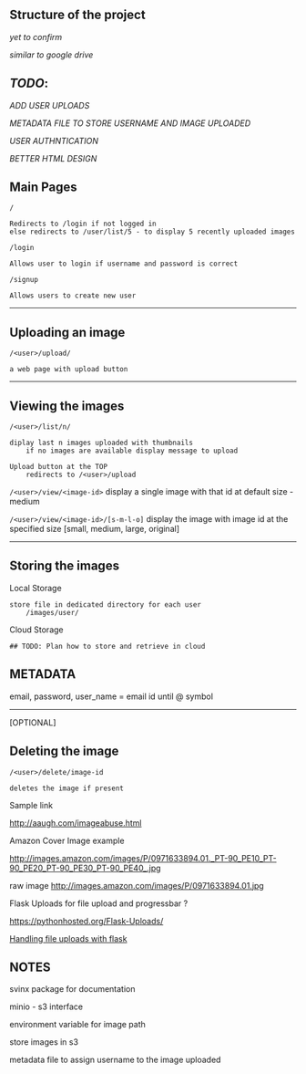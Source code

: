 ## Structure of the project
*yet to confirm*

*similar to google drive*

## *TODO*: 
*ADD USER UPLOADS*

*METADATA FILE TO STORE USERNAME AND IMAGE UPLOADED*

*USER AUTHNTICATION*

*BETTER HTML DESIGN*

## Main Pages

`/`

    Redirects to /login if not logged in
    else redirects to /user/list/5 - to display 5 recently uploaded images

`/login`

    Allows user to login if username and password is correct

`/signup`

    Allows users to create new user

--- 

## Uploading an image

`/<user>/upload/`

    a web page with upload button

--- 

## Viewing the images

`/<user>/list/n/`

    diplay last n images uploaded with thumbnails
        if no images are available display message to upload

    Upload button at the TOP
        redirects to /<user>/upload

`/<user>/view/<image-id>`
    display a single image with that id at default size - medium

`/<user>/view/<image-id>/[s-m-l-o]`
    display the image with image id at the specified size [small, medium, large, original]

---

## Storing the images

Local Storage

    store file in dedicated directory for each user
        /images/user/

Cloud Storage

    ## TODO: Plan how to store and retrieve in cloud

## METADATA

email, password, user_name = email id until @ symbol



---

[OPTIONAL]
## Deleting the image

`/<user>/delete/image-id`

    deletes the image if present 


Sample link

http://aaugh.com/imageabuse.html

Amazon Cover Image example  

http://images.amazon.com/images/P/0971633894.01._PT-90_PE10_PT-90_PE20_PT-90_PE30_PT-90_PE40_.jpg

raw image
    http://images.amazon.com/images/P/0971633894.01.jpg


Flask Uploads for file upload and progressbar ?

https://pythonhosted.org/Flask-Uploads/

[Handling file uploads with flask](https://blog.miguelgrinberg.com/post/handling-file-uploads-with-flask)


## NOTES

svinx package for documentation 

minio - s3 interface

environment variable for image path

store images in s3

metadata file to assign username to the image uploaded